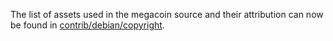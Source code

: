 The list of assets used in the megacoin source and their attribution can now be found in [contrib/debian/copyright](../contrib/debian/copyright).
